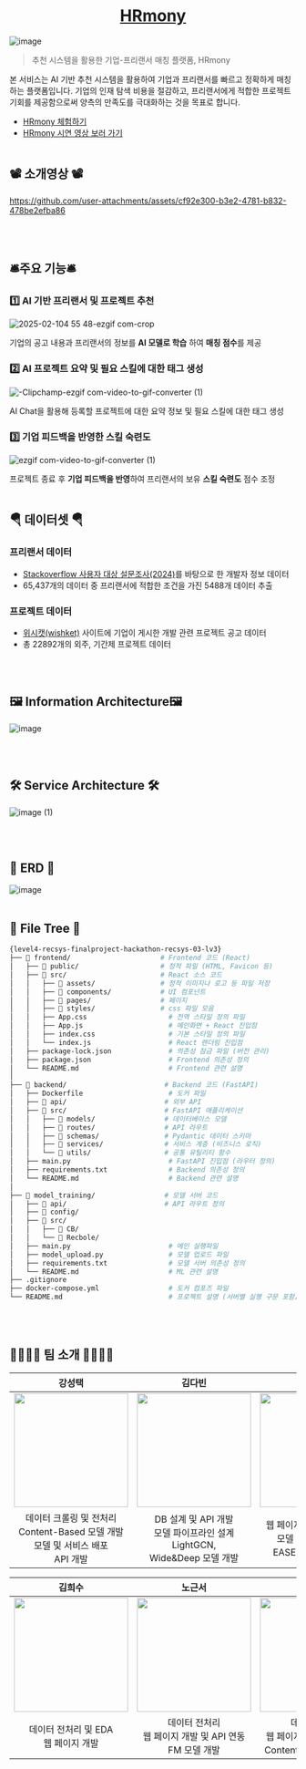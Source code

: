 <h1 align="center"><a href=’https://ginger-scion-7bd.notion.site/HRmony-170b563074a680b29360f7c273f82311?pvs=4’>HRmony</a></h1>

![image](https://github.com/user-attachments/assets/eef56b60-1577-4ddd-aff1-9969e6b1d1d9)


>추천 시스템을 활용한 기업-프리랜서 매칭 플랫폼, HRmony



본 서비스는 AI 기반 추천 시스템을 활용하여 기업과 프리랜서를 빠르고 정확하게 매칭하는 플랫폼입니다. 기업의 인재 탐색 비용을 절감하고, 프리랜서에게 적합한 프로젝트 기회를 제공함으로써 양측의 만족도를 극대화하는 것을 목표로 합니다.

- [HRmony 체험하기](https://hrmony.vercel.app/ "HRmony")
- [HRmony 시연 영상 보러 가기](docs/HRmony_시연_영상.mp4)
<br></br>

## 📽️ 소개영상 📽️



https://github.com/user-attachments/assets/cf92e300-b3e2-4781-b832-478be2efba86


<br></br>

## 🛎️주요 기능🛎️
### 1️⃣ AI 기반 프리랜서 및 프로젝트 추천

![2025-02-104 55 48-ezgif com-crop](https://github.com/user-attachments/assets/60f4595f-ce42-4888-9be7-b6fb6c8fd0c0)

기업의 공고 내용과 프리랜서의 정보를 **AI 모델로 학습** 하여 **매칭 점수**를 제공

### 2️⃣ AI 프로젝트 **요약** 및 **필요 스킬**에 대한 태그 생성

![-Clipchamp-ezgif com-video-to-gif-converter (1)](https://github.com/user-attachments/assets/d1493e0f-0695-40e7-813f-f38eb8473723)


AI Chat을 활용해 등록할 프로젝트에 대한 요약 정보 및 필요 스킬에 대한 태그 생성

### 3️⃣ 기업 피드백을 반영한 스킬 숙련도

![ezgif com-video-to-gif-converter (1)](https://github.com/user-attachments/assets/cb975644-1862-47ee-b21a-8f621baeb0df)


프로젝트 종료 후 **기업 피드백을 반영**하여 프리랜서의 보유 **스킬 숙련도** 점수 조정
<br></br>
## 🪂 데이터셋 🪂

### 프리랜서 데이터

- [Stackoverflow 사용자 대상 설문조사(2024)](https://survey.stackoverflow.co/)를 바탕으로 한 개발자 정보 데이터
- 65,437개의 데이터 중 프리랜서에 적합한 조건을 가진 5488개 데이터 추출

### 프로젝트 데이터

- [위시캣(wishket)](https://www.wishket.com/) 사이트에 기업이 게시한 개발 관련 프로젝트 공고 데이터
- 총 22892개의 외주, 기간제 프로젝트 데이터

<br></br>

## 🖼️ Information Architecture🖼️

![image](https://github.com/user-attachments/assets/ea1ae9df-178d-4702-934a-237e04de8622)

<br></br>

## 🛠️ Service Architecture 🛠️

![image (1)](https://github.com/user-attachments/assets/701217e2-267c-412d-a7f4-d832317f1a39)

<br></br>

## 💾 ERD 💾

![image](https://github.com/user-attachments/assets/0d0a131a-7e95-4010-a17a-e1b369d08e9f)
<br></br>

## 🌳 File Tree 🌳
```bash
{level4-recsys-finalproject-hackathon-recsys-03-lv3}
├── 📂 frontend/                      # Frontend 코드 (React)
│   ├── 📂 public/                    # 정적 파일 (HTML, Favicon 등)
│   ├── 📂 src/                       # React 소스 코드
│   │   ├── 📂 assets/                # 정적 이미지나 로고 등 파일 저장
│   │   ├── 📂 components/            # UI 컴포넌트
│   │   ├── 📂 pages/                 # 페이지
│   │   ├── 📂 styles/                # css 파일 모음        
│   │   ├── App.css                    # 전역 스타일 정의 파일
│   │   ├── App.js                     # 메인화면 + React 진입점
│   │   ├── index.css                  # 기본 스타일 정의 파일
│   │   └── index.js                   # React 렌더링 진입점
│   ├── package-lock.json              # 의존성 잠금 파일 (버전 관리)
│   ├── package.json                   # Frontend 의존성 정의
│   └── README.md                      # Frontend 관련 설명
│
├── 📂 backend/                        # Backend 코드 (FastAPI)
│   ├── Dockerfile                     # 도커 파일
│   ├── 📂 api/                        # 외부 API
│   ├── 📂 src/                        # FastAPI 애플리케이션
│   │   ├── 📂 models/                 # 데이터베이스 모델
│   │   ├── 📂 routes/                 # API 라우트
│   │   ├── 📂 schemas/                # Pydantic 데이터 스키마
│   │   ├── 📂 services/               # 서비스 계층 (비즈니스 로직)
│   │   └── 📂 utils/                  # 공통 유틸리티 함수
│   ├── main.py                        # FastAPI 진입점 (라우터 정의)
│   ├── requirements.txt               # Backend 의존성 정의
│   └── README.md                      # Backend 관련 설명
│
├── 📂 model_training/                 # 모델 서버 코드
│   ├── 📂 api/                        # API 라우트 정의
│   ├── 📂 config/
│   ├── 📂 src/
│   │   ├── 📂 CB/
│   │   └── 📂 Recbole/
│   ├── main.py                        # 메인 실행파일
│   ├── model_upload.py                # 모델 업로드 파일
│   ├── requirements.txt               # 모델 서버 의존성 정의
│   └── README.md                      # ML 관련 설명
├── .gitignore
├── docker-compose.yml                 # 도커 컴포즈 파일
└── README.md                          # 프로젝트 설명 (서버별 실행 구문 포함)
```
<br></br>

## 👨‍👩‍👧‍👦 팀 소개 👨‍👩‍👧‍👦 
|강성택|김다빈|김윤경|
|:--:|:--:|:--:|
|<a href='https://github.com/TaroSin'><img src='https://github.com/user-attachments/assets/75682bd3-bcff-433e-8fe5-6515a72361d6' width='200px'/></a>|<a href='https://github.com/BinnieKim'><img src='https://github.com/user-attachments/assets/ff639e97-91c9-47e1-a0c8-a5fc09c025a6' width='200px'/></a>|<a href='https://github.com/luck-kyv'><img src='https://github.com/user-attachments/assets/015ec963-d1b4-4365-91c2-d513e94c2b8a' width='200px'/></a>|
| 데이터 크롤링 및 전처리<br> Content-Based 모델 개발 <br> 모델 및 서비스 배포<br>API 개발 | DB 설계 및 API 개발 <br> 모델 파이프라인 설계 <br> LightGCN,<br>Wide&Deep 모델 개발 | 웹 페이지 개발 및 API 연동 <br> 모델 파이프라인 설계 <br> EASE, SLIM 모델 개발 | 

|김희수|노근서|박영균|
|:--:|:--:|:--:|
|<a href='https://github.com/0k8h2s5'><img src='https://github.com/user-attachments/assets/526dc87c-0122-4829-8e94-bce6f15fc068' width='200px'/></a>|<a href='https://github.com/geunsseo'><img src='https://github.com/user-attachments/assets/0a1a27c1-4c91-4fdf-b350-1540c835ee72' width='200px'/></a>|<a href='https://github.com/0-virus'><img src='https://github.com/user-attachments/assets/98470105-260e-443d-8592-c139d7918b5e' width='200px'/></a>|
| 데이터 전처리 및 EDA <br> 웹 페이지 개발 | 데이터 전처리 <br> 웹 페이지 개발 및 API 연동 <br> FM 모델 개발 | 데이터 전처리 <br> 웹 페이지 개발 및 API 연동 <br> Content-Based 모델 개발 |

